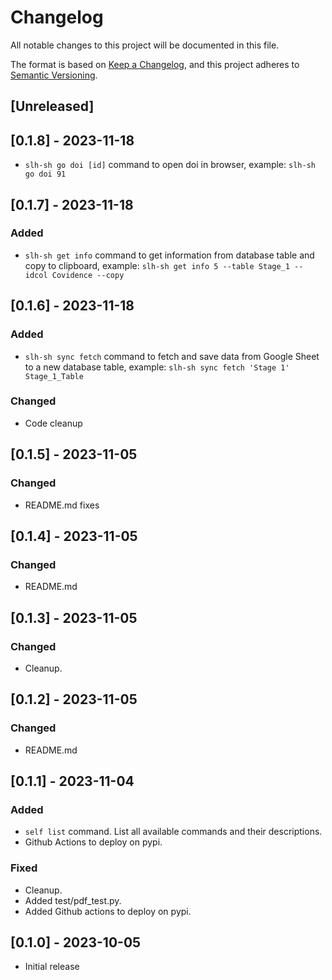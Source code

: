 # Changelog

All notable changes to this project will be documented in this file.

The format is based on [Keep a Changelog](https://keepachangelog.com/en/1.0.0/),
and this project adheres to [Semantic Versioning](https://semver.org/spec/v2.0.0.html).

## [Unreleased]

## [0.1.8] - 2023-11-18
- `slh-sh go doi [id]` command to open doi in browser, example: `slh-sh go doi 91`

## [0.1.7] - 2023-11-18

### Added
- `slh-sh get info` command to get information from database table and copy to clipboard, example: `slh-sh get info 5 --table Stage_1 --idcol Covidence --copy`

## [0.1.6] - 2023-11-18

### Added
- `slh-sh sync fetch` command to fetch and save data from Google Sheet to a new database table, example: `slh-sh sync fetch 'Stage 1' Stage_1_Table`

### Changed
- Code cleanup

## [0.1.5] - 2023-11-05

### Changed
- README.md fixes

## [0.1.4] - 2023-11-05

### Changed
- README.md

## [0.1.3] - 2023-11-05

### Changed
- Cleanup.

## [0.1.2]  - 2023-11-05

### Changed
- README.md

## [0.1.1] - 2023-11-04

### Added

- `self list` command. List all available commands and their descriptions.
- Github Actions to deploy on pypi.

### Fixed

- Cleanup.
- Added test/pdf_test.py.
- Added Github actions to deploy on pypi.


## [0.1.0] - 2023-10-05

- Initial release